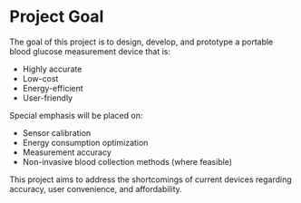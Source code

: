 # Project Goal

The goal of this project is to design, develop, and prototype a portable blood glucose measurement device that is:
- Highly accurate
- Low-cost
- Energy-efficient
- User-friendly

Special emphasis will be placed on:
- Sensor calibration
- Energy consumption optimization
- Measurement accuracy
- Non-invasive blood collection methods (where feasible)

This project aims to address the shortcomings of current devices regarding accuracy, user convenience, and affordability. 

